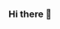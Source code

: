 ### Hi there 👋

<!--
**mangs2e/mangs2e** is a ✨ _special_ ✨ repository because its `README.md` (this file) appears on your GitHub profile.


<a href="https://java.com/ko/"><img src="https://img.shields.io/badge/Java-007396?style=flat-square&amp;logo=Java&amp;logoColor=white" /></a> <a href="https://spring.io/"><img src="https://img.shields.io/badge/Spring-6DB33F?style=flat-square&amp;logo=Spring&amp;logoColor=white" /></a> <a href="https://go.mariadb.com/"><img src="https://img.shields.io/badge/MariaDB-003545?style=flat-square&amp;logo=MariaDB&amp;logoColor=white" /></a>
#
<table>
<td>
![mangs2e's Github stats](https://github-readme-stats.vercel.app/api?username=mangs2e&show_icons=true)
</td>
<td>
[![Solved.ac Profile](http://mazassumnida.wtf/api/v2/generate_badge?boj=mangs2e)](https://solved.ac/mangs2e/)
</td>
<table>
